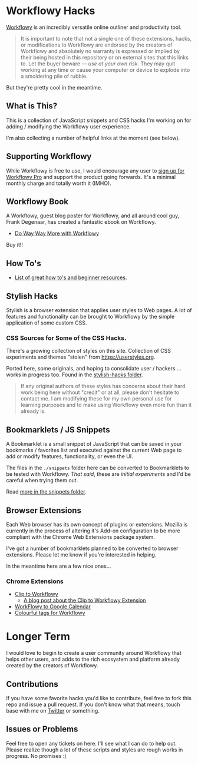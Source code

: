 
# Workflowy Hacks

[Workflowy](https://workflowy.com) is an incredibly versatile online outliner and productivity tool.

> It is important to note that not a single one of these extensions, hacks, or modifications to Workflowy are endorsed by the creators of Workflowy and absolutely no warranty is expressed or implied by their being hosted in this repository or on external sites that this links to. Let the buyer beware — *use at your own risk*. They may quit working at any time or cause your computer or device to explode into a smoldering pile of rubble.

But they're pretty cool in the meantime.

## What is This?

This is a collection of JavaScript snippets and CSS hacks I'm working on for adding / modifying the Workflowy user experience. 

I'm also collecting a number of helpful links at the moment (see below).

## Supporting Workflowy

While Workflowy is free to use, I would encourage any user to [sign up for Workflowy Pro](https://workflowy.com/accounts/register/) and support the product going forwards. It's a minimal monthly charge and totally worth it (IMHO).

## Workflowy Book

A Workflowy, guest blog poster for Workflowy, and all around cool guy, Frank Degenaar, has created a fantastic ebook on Workflowy.

 - [Do Way Way More with Workflowy](http://www.productivitymashup.com/do-way-way-more-in-workflowy/)

Buy it!!

## How To's

 - [List of great how to's and beginner resources](https://workflowy.com/s/nYxJeeQa4G).

## Stylish Hacks

Stylish is a browser extension that applies user styles to Web pages. A lot of features and functionality can be brought to Workflowy by the simple application of some custom CSS.

### CSS Sources for Some of the CSS Hacks.

There's a growing collection of styles on this site. Collection of CSS experiments and themes "stolen" from https://userstyles.org.

Ported here, some originals, and hoping to consolidate user / hackers ... works in progress too. Found in the [stylish-hacks folder](https://github.com/rcherny/wf-hacks/tree/master/stylish-hacks).

> If any original authors of these styles has concerns about their hard work being here without "credit" or at all, please don't hesitate to contact me. I am modifying these for my own personal use for learning purposes and to make using Workflowy even more fun than it already is.

## Bookmarklets / JS Snippets

A Bookmarklet is a small snippet of JavaScript that can be saved in your bookmarks / favorites list and executed against the current Web page to add or modify features, functionality, or even the UI.

The files in the `./snippets` folder here can be converted to Bookmarklets to be tested with Workflowy. *That said*, these are *initial experiments* and I'd be careful when trying them out.

Read [more in the snippets folder](./snippets/readme.md).

## Browser Extensions

Each Web browser has its own concept of plugins or extensions. Mozilla is currently in the process of altering it's Add-on configuration to be more compliant with the Chrome Web Extensions package system.

I've got a number of bookmarklets planned to be converted to browser extensions. Please let me know if you're interested in helping.

In the meantime here are a few nice ones...

### Chrome Extensions

 - [Clip to Workflowy](https://chrome.google.com/webstore/detail/clip-to-workflowy/cfifjihfoegnccifkcdomdookdckhaah)
     - [A blog post about the Clip to Workflowy Extension](https://rawbytz.wordpress.com/2015/11/21/clip-to-workflowy/)
 - [WorkFlowy to Google Calendar](https://chrome.google.com/webstore/detail/workflowy-to-google-calen/jgcnopjghjlddcncaiohpbchlojdhgde)
 - [Colourful tags for Workflowy](https://github.com/chronakis/workflowy-color-labels)

# Longer Term

I would love to begin to create a user community around Workflowy that helps other users, and adds to the rich ecosystem and platform already created by the creators of Workflowy.

## Contributions

If you have some favorite hacks you'd like to contribute, feel free to fork this repo and issue a pull request. If you don't know what that means, touch base with me on [Twitter](https://twitter.com/rcherny) or something.

## Issues or Problems

Feel free to open any tickets on here. I'll see what I can do to help out. Please realize though a lot of these scripts and styles are rough works in progress. No promises :)
